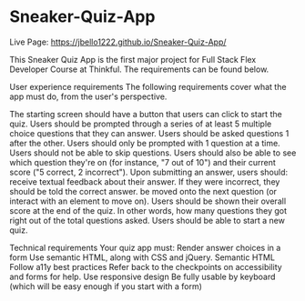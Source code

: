 # Sneaker-Quiz-App

Live Page: https://jbello1222.github.io/Sneaker-Quiz-App/

This Sneaker Quiz App is the first major project for Full Stack Flex Developer Course at Thinkful. The requirements can be found below.

User experience requirements
The following requirements cover what the app must do, from the user's perspective.

The starting screen should have a button that users can click to start the quiz.
Users should be prompted through a series of at least 5 multiple choice questions that they can answer.
Users should be asked questions 1 after the other. 
Users should only be prompted with 1 question at a time. 
Users should not be able to skip questions. 
Users should also be able to see which question they're on (for instance, "7 out of 10") and their current score ("5 correct, 2 incorrect"). 
Upon submitting an answer, users should: receive textual feedback about their answer. If they were incorrect, they should be told the correct answer. be moved onto the next question (or interact with an element to move on). 
Users should be shown their overall score at the end of the quiz. In other words, how many questions they got right out of the total questions asked.
Users should be able to start a new quiz. 


Technical requirements
Your quiz app must:
Render answer choices in a form
Use semantic HTML, along with CSS and jQuery. Semantic HTML
Follow a11y best practices
Refer back to the checkpoints on accessibility and forms for help.
Use responsive design
Be fully usable by keyboard (which will be easy enough if you start with a form)
